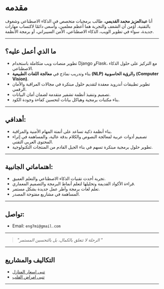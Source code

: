 #  مقدمه

 أنا **عبدالعزيز محمد القديمي**، طالب برمجيات متخصص في الذكاء الاصطناعي وشغوف بالتقنية. أؤمن أن الشغف والتجربة هما أعظم معلمين، وأسعى دائمًا لاكتساب مهارات جديدة، سواء في تطوير الويب، الذكاء الاصطناعي، الأمن السيبراني، أو برمجة الأنظمة.

---

##  ما الذي أعمل عليه؟

-  تطوير منصات ويب متكاملة باستخدام Django وFlask، مع التركيز على حلول الذكاء الاصطناعي.
-  بناء وتدريب نماذج في **معالجة اللغات الطبيعية (NLP)** و**الرؤية الحاسوبية (Computer Vision)**.
-  تطوير تطبيقات أندرويد معقدة لتقديم حلول مبتكرة في مجالات المراقبة والأمان الرقمي.
-  تصميم وتنفيذ أنظمة تشفير متقدمة لضمان أمان البيانات.
-  بناء مكتبات برمجية وهياكل بيانات لتحسين كفاءة وجودة الكود.

---

##  أهدافي:

- بناء أنظمة ذكية تساعد على أتمتة المهام الأمنية والمراقبة.
- تصميم أدوات عربية لمعالجة النصوص والكلام بدقة عالية، والمساهمة في إثراء المحتوى العربي التقني.
- تطوير حلول برمجية مبتكرة تسهم في بناء الجيل القادم من المنتجات التكنولوجية.

---

##  اهتماماتي الجانبية:

- تجربة أحدث تقنيات الذكاء الاصطناعي والتعلم العميق.
- قراءة الأكواد القديمة وتحليلها لتعلم أنماط البرمجة والتصميم المعماري.
- تعلم لغات برمجة وأطر عمل جديدة بشكل مستمر.
- المساهمة في مشاريع مفتوحة المصدر.

---

##  تواصل:

-  Email: `eng7mi@gmail.com`

---

> *"الرحلة لا تتعلق بالكمال، بل بالتحسين المستمر "*
---
## التكاليف والمشاريع

- [تنبى اسعار المنازل](https://github.com/Alqudimi/housing-price-prediction)
- [تنبى امراض القلب](https://github.com/Alqudimi/hart-diseasis-prediction) 


---
